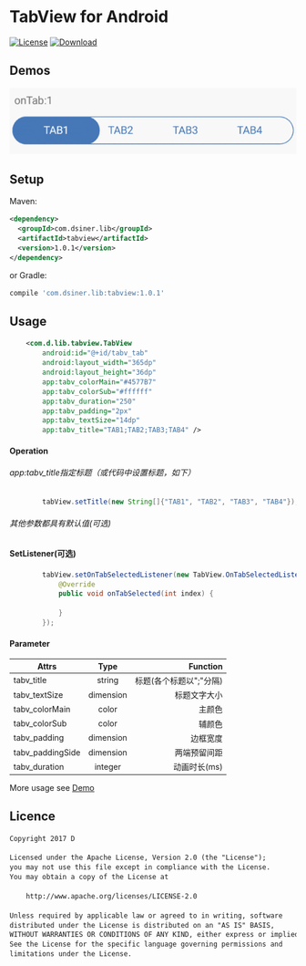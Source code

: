 # TabView for Android

[![License](https://img.shields.io/badge/license-Apache%202-green.svg)](https://www.apache.org/licenses/LICENSE-2.0)
[ ![Download](https://api.bintray.com/packages/dsiner/maven/tabview/images/download.svg) ](https://bintray.com/dsiner/maven/tabview/_latestVersion)

## Demos
![](https://github.com/Dsiner/Resouce/blob/master/lib/TabView/tabview.gif)

## Setup
Maven:
```xml
<dependency>
  <groupId>com.dsiner.lib</groupId>
  <artifactId>tabview</artifactId>
  <version>1.0.1</version>
</dependency>
```
or Gradle:
```groovy
compile 'com.dsiner.lib:tabview:1.0.1'
```


## Usage
```xml
    <com.d.lib.tabview.TabView
        android:id="@+id/tabv_tab"
        android:layout_width="365dp"
        android:layout_height="36dp"
        app:tabv_colorMain="#4577B7"
        app:tabv_colorSub="#ffffff"
        app:tabv_duration="250"
        app:tabv_padding="2px"
        app:tabv_textSize="14dp"
        app:tabv_title="TAB1;TAB2;TAB3;TAB4" />
```

#### Operation
###### app:tabv_title指定标题（或代码中设置标题，如下）
```java
        tabView.setTitle(new String[]{"TAB1", "TAB2", "TAB3", "TAB4"});
```
###### 其他参数都具有默认值(可选)

#### SetListener(可选)
```java
        tabView.setOnTabSelectedListener(new TabView.OnTabSelectedListener() {
            @Override
            public void onTabSelected(int index) {
                
            }
        });
```

#### Parameter
| Attrs        | Type           | Function  |
| ------------- |:-------------:| -----:|
| tabv_title      | string | 标题(各个标题以";"分隔) |
| tabv_textSize      | dimension      |   标题文字大小 |
| tabv_colorMain | color      |    主颜色 |
| tabv_colorSub | color      |    辅颜色 |
| tabv_padding | dimension      |    边框宽度 |
| tabv_paddingSide | dimension      |    两端预留间距 |
| tabv_duration | integer      |    动画时长(ms) |

More usage see [Demo](app/src/main/java/com/d/slidelayout/MainActivity.java)


## Licence

```txt
Copyright 2017 D

Licensed under the Apache License, Version 2.0 (the "License");
you may not use this file except in compliance with the License.
You may obtain a copy of the License at

    http://www.apache.org/licenses/LICENSE-2.0

Unless required by applicable law or agreed to in writing, software
distributed under the License is distributed on an "AS IS" BASIS,
WITHOUT WARRANTIES OR CONDITIONS OF ANY KIND, either express or implied.
See the License for the specific language governing permissions and
limitations under the License.
```
